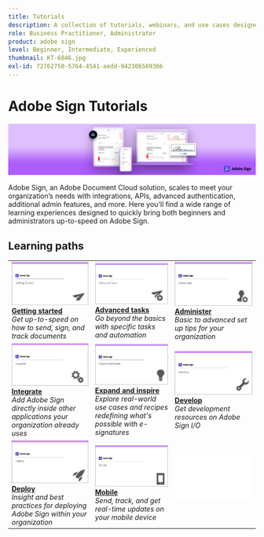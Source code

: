 ```yaml
---
title: Tutorials
description: A collection of tutorials, webinars, and use cases designed to quickly bring both beginners and administrators up-to-speed on Adobe Sign
role: Business Practitioner, Administrator
product: adobe sign
level: Beginner, Intermediate, Experienced
thumbnail: KT-6846.jpg
exl-id: 72762750-5764-4541-aedd-94230b56936b
---
```

# Adobe Sign Tutorials

![Adobe Sign Hero Image](assets/Hero_Sign.jpg)

Adobe Sign, an Adobe Document Cloud solution, scales to meet your organization’s needs with integrations, APIs, advanced authentication, additional admin features, and more. Here you'll find a wide range of learning experiences designed to quickly bring both beginners and administrators up-to-speed on Adobe Sign.

## Learning paths

<table style="table-layout:fixed">
<tr>
  <td>
    <a href="sign-beginner-tutorials/beginner-users-overview.md">
      <img alt="Getting started" src="assets/AS_Title_Getting-Started.png" />
    </a>
    <div>
    <a href="sign-beginner-tutorials/beginner-users-overview.md"><strong>Getting started</strong></a>
    </div>
    <em>Get up-to-speed on how to send, sign, and track documents</em>
    <br>
  </td>
  <td>
    <a href="sign-advanced-users/advanced-users-overview.md">
      <img alt="Advanced tasks" src="assets/AS_Title_Advanced.png" />
    </a>
    <div>
    <a href="sign-advanced-users/advanced-users-overview.md"><strong>Advanced tasks</strong></a>
    </div>
    <em>Go beyond the basics with specific tasks and automation</em>
    <br>
  </td>  
  <td>
    <a href="admin/intro-admin-overview.md">
      <img alt="Administer" src="assets/AS_Title_Administer.png" />
    </a>
    <div>
    <a href="admin/intro-admin-overview.md"><strong>Administer</strong></a>
    </div>
    <em>Basic to advanced set up tips for your organization</em>
    <br>
  </td>
</tr>
<tr>
  <td>
    <a href="integrations/integrations-overview.md">
      <img alt="Integrate" src="assets/AS_Title_Integrate.png" />
    </a>
    <div>
    <a href="integrations/integrations-overview.md"><strong>Integrate</strong></a>
    </div>
    <em>Add Adobe Sign directly inside other applications your organization already uses</em>
    <br>
  </td>
  <td>
    <a href="sign-usecase/expand-inspire-overview.md">
      <img alt="Expand and Inspire" src="assets/AS_Title_Inspire.png" />
    </a>
    <div>
    <a href="sign-usecase/expand-inspire-overview.md"><strong>Expand and inspire</strong></a>
    </div>
    <em>Explore real-world use cases and recipes redefining what's possible with e-signatures</em>
    <br>
  </td>  
  <td>
    <a href="develop/develop-overview.md">
      <img alt="Develop" src="assets/AS_Title_Develop.png" />
    </a>
    <div>
    <a href="develop/develop-overview.md"><strong>Develop</strong></a>
    </div>
    <em>Get development resources on Adobe Sign I/O</em>
    <br>
  </td>
</tr>
<tr>
  <td>
    <a href="deploy-overview.md">
      <img alt="Deploy" src="assets/AS_Title_Deploy.png" />
    </a>
    <div>
    <a href="deploy-overview.md"><strong>Deploy</strong></a>
    </div>
    <em>Insight and best practices for deploying Adobe Sign within your organization</em>
    <br>
  </td>
  <td>
    <a href="mobile-overview.md">
      <img alt="Mobile" src="assets/AS_Title_Mobile.png" />
    </a>
    <div>
    <a href="mobile-overview.md"><strong>Mobile</strong></a>
    </div>
    <em>Send, track, and get real-time updates on your mobile device</em>
    <br>
  </td>  
  <td>
   <img alt="Spacer" src="assets/Whitespacer.png" />
    <div>
    <br>
  </td>
</tr>
</table>
